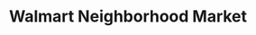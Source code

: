 ---
title: "Walmart Neighborhood Market"
url: /nacogdoches/walmart-neighborhood-market/
shop: Supermarkt
---
